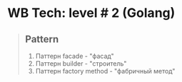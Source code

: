 # WB Tech: level # 2 (Golang)

> ## Pattern
> 1. Паттерн facade - "фасад"
> 2. Паттерн builder - "строитель"
> 6. Паттерн factory method - "фабричный метод"
